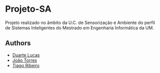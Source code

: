 # Projeto-SA

Projeto realizado no âmbito da U.C. de Sensorização e Ambiente do perfil de Sistemas Inteligentes do Mestrado em Engenharia Informática da UM.

## Authors
* [Duarte Lucas](https://github.com/DuarteAugustoRodriguesLucas)
* [João Torres](https://github.com/joaotorres01)
* [Tiago Ribeiro](https://github.com/tiagoribeiro2001)

